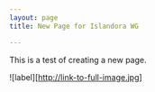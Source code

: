 ```yaml
---
layout: page
title: New Page for Islandora WG

---
```



This is a test of creating a new page.

![label][http://link-to-full-image.jpg]
